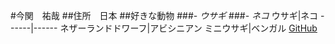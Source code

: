 #今関　祐哉
##住所　日本
##好きな動物
###- *ウサギ*
###- *ネコ*
ウサギ|ネコ
------|------
ネザーランドドワーフ|アビシニアン
ミニウサギ|ベンガル
[GitHub](http://www.tama.ac.jp/)
